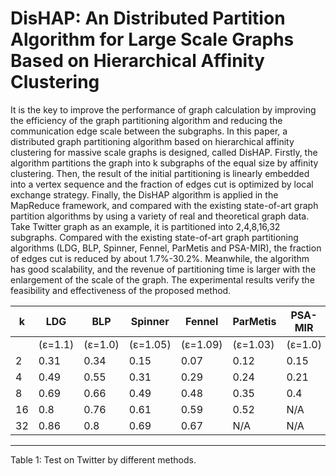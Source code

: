 # DisHAP: An Distributed Partition Algorithm for Large Scale Graphs Based on Hierarchical Affinity Clustering 
It is the key to improve the performance of graph calculation by improving the efficiency of the graph partitioning algorithm and reducing the communication edge scale between the subgraphs. In this paper, a distributed graph partitioning algorithm based on hierarchical affinity clustering for massive scale graphs is designed, called DisHAP. Firstly, the algorithm partitions the graph into k subgraphs of the equal size by affinity clustering. Then, the result of the initial partitioning is linearly embedded into a vertex sequence and the fraction of edges cut is optimized by local exchange strategy. Finally, the DisHAP algorithm is applied in the MapReduce framework, and compared with the existing state-of-art graph partition algorithms by using a variety of real and theoretical graph data. Take Twitter graph as an example, it is partitioned into 2,4,8,16,32 subgraphs. Compared with the existing state-of-art graph partitioning algorithms (LDG, BLP, Spinner, Fennel, ParMetis and PSA-MIR), the fraction of edges cut is reduced by about 1.7%-30.2%. Meanwhile, the algorithm has good scalability, and the revenue of partitioning time is larger with the enlargement of the scale of the graph. The experimental results verify the feasibility and effectiveness of the proposed method.

| k    | LDG     | BLP     | Spinner  | Fennel   | ParMetis | PSA-MIR | DisHAP   |
| ---- | ------- | ------- | -------- | -------- | -------- | ------- | -------- |
|      | (ε=1.1) | (ε=1.0) | (ε=1.05) | (ε=1.09) | (ε=1.03) | (ε=1.0) | (ε=1.03) |
| 2    | 0.31    | 0.34    | 0.15     | 0.07     | 0.12     | 0.15    | 0.1      |
| 4    | 0.49    | 0.55    | 0.31     | 0.29     | 0.24     | 0.21    | 0.19     |
| 8    | 0.69    | 0.66    | 0.49     | 0.48     | 0.35     | 0.4     | 0.38     |
| 16   | 0.8     | 0.76    | 0.61     | 0.59     | 0.52     | N/A     | 0.49     |
| 32   | 0.86    | 0.8     | 0.69     | 0.67     | N/A      | N/A     | 0.58     |

--------------------- 
Table 1: Test on Twitter by different methods.
